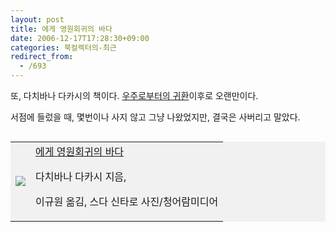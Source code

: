 ```yaml
---
layout: post
title: 에게 영원회귀의 바다
date: 2006-12-17T17:28:30+09:00
categories: 북컬렉터의-최근
redirect_from:
  - /693
---
```


또, 다치바나 다카시의 책이다. <a href="http://jinto.pe.kr/102">우주로부터의 귀환</a>이후로 오랜만이다.

서점에 들렀을 때, 몇번이나 사지 않고 그냥 나왔었지만, 결국은 사버리고 말았다.

<table align="right" bgcolor="#f1f1f1">

<tbody>

<tr>

<td><a href="http://www.aladdin.co.kr/shop/wproduct.aspx?ISBN=898972290X&amp;ttbkey=ttbjinto1216001&amp;copyPaper=1"><img src="http://image.aladdin.co.kr/coveretc/book/coveroff/898972290x_1.jpg" /></a></td>

<td align="left"><a href="http://www.aladdin.co.kr/shop/wproduct.aspx?ISBN=898972290X&amp;ttbkey=ttbjinto1216001&amp;copyPaper=1">에게 영원회귀의 바다</a>

다치바나 다카시 지음,

이규원 옮김, 스다 신타로 사진/청어람미디어</td>

</tr>

</tbody>

</table>
